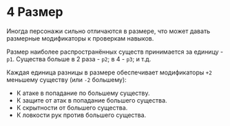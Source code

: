 # 4 Размер

Иногда персонажи сильно отличаются в размере, что может давать размерные модификаторы к проверкам навыков.

Размер наиболее распространённых существ принимается за единицу - `р1`. Существа больше в 2 раза - `р2`; в 4 - `р3`; и т.д.

Каждая единица разницы в размере обеспечивает модификаторы `+2` меньшему существу (или `-2` большему):
- К атаке в попадание по большему существу.
- К защите от атак в попадание большего существа.
- К скрытности от большего существа.
- К ловкости рук против большего существа.